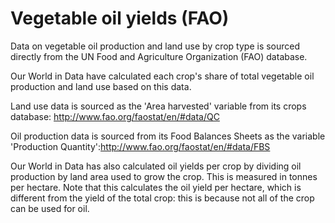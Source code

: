 # Vegetable oil yields (FAO)

Data on vegetable oil production and land use by crop type is sourced directly from the UN Food and Agriculture Organization (FAO) database.

Our World in Data have calculated each crop's share of total vegetable oil production and land use based on this data.

Land use data is sourced as the 'Area harvested' variable from its crops database: http://www.fao.org/faostat/en/#data/QC

Oil production data is sourced from its Food Balances Sheets as the variable 'Production Quantity':http://www.fao.org/faostat/en/#data/FBS

Our World in Data has also calculated oil yields per crop by dividing oil production by land area used to grow the crop. This is measured in tonnes per hectare. Note that this calculates the oil yield per hectare, which is different from the yield of the total crop: this is because not all of the crop can be used for oil.